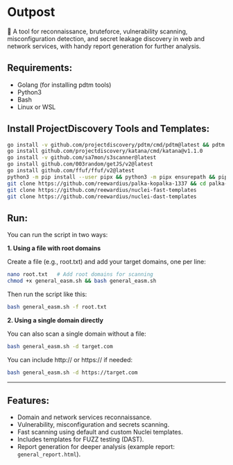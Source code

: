 # Outpost

🔎 A tool for reconnaissance, bruteforce, vulnerability scanning, misconfiguration detection, and secret leakage discovery in web and network services, with handy report generation for further analysis.

## **Requirements:**

- Golang (for installing pdtm tools)
- Python3
- Bash
- Linux or WSL

## Install ProjectDiscovery Tools and Templates:

```bash
go install -v github.com/projectdiscovery/pdtm/cmd/pdtm@latest && pdtm -install-all
go install github.com/projectdiscovery/katana/cmd/katana@v1.1.0
go install -v github.com/sa7mon/s3scanner@latest
go install github.com/003random/getJS/v2@latest
go install github.com/ffuf/ffuf/v2@latest
python3 -m pip install --user pipx && python3 -m pipx ensurepath && pipx install uro
git clone https://github.com/reewardius/palka-kopalka-1337 && cd palka-kopalka-1337
git clone https://github.com/reewardius/nuclei-fast-templates
git clone https://github.com/reewardius/nuclei-dast-templates
```

## Run:
You can run the script in two ways:

**1. Using a file with root domains**

Create a file (e.g., root.txt) and add your target domains, one per line:
```bash
nano root.txt   # Add root domains for scanning
chmod +x general_easm.sh && bash general_easm.sh
```
Then run the script like this:
```bash
bash general_easm.sh -f root.txt
```
**2. Using a single domain directly**

You can also scan a single domain without a file:
```bash
bash general_easm.sh -d target.com
```
You can include http:// or https:// if needed:

```bash
bash general_easm.sh -d https://target.com
```
---

## Features:
- Domain and network services reconnaissance.
- Vulnerability, misconfiguration and secrets scanning.
- Fast scanning using default and custom Nuclei templates.
- Includes templates for FUZZ testing (DAST).
- Report generation for deeper analysis (example report: `general_report.html`).
